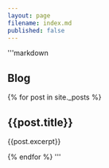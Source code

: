 ```yaml
---
layout: page
filename: index.md
published: false
---
```

'''markdown
## Blog
{% for post in site._posts %}
    <h2>{{post.title}}</h2>
    <p class="excerpt">{{post.excerpt}}</p>
{% endfor %}
'''